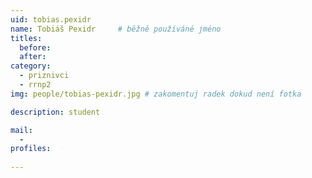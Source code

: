 ```yaml
---
uid: tobias.pexidr
name: Tobiáš Pexidr 	# běžně používáné jméno
titles:
  before: 
  after:
category:
  - priznivci
  - rrnp2
img: people/tobias-pexidr.jpg # zakomentuj radek dokud není fotka

description: student

mail:
  - 
profiles:
 
---
```

